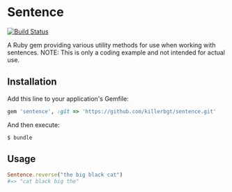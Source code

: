 # Sentence

[![Build Status](https://travis-ci.org/killerbgt/sentence.svg?branch=master)](https://travis-ci.org/killerbgt/sentence)

A Ruby gem providing various utility methods for use when working with sentences. NOTE: This is only a coding example and not intended for actual use.

## Installation

Add this line to your application's Gemfile:

```ruby
gem 'sentence', :git => 'https://github.com/killerbgt/sentence.git'
```

And then execute:

    $ bundle

## Usage

```ruby
Sentence.reverse("the big black cat")
#=> "cat black big the"
```
